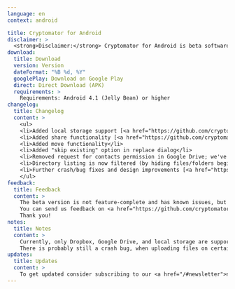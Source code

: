 ```yaml
---
language: en
context: android

title: Cryptomator for Android
disclaimer: >
  <strong>Disclaimer:</strong> Cryptomator for Android is beta software. By downloading Cryptomator, you agree to only use it for testing only with recoverable data. Cryptomator contributors will not be liable for any loss or damage to your data.
download:
  title: Download
  version: Version
  dateFormat: "%B %d, %Y"
  googlePlay: Download on Google Play
  direct: Direct Download (APK)
  requirements: >
    Requirements: Android 4.1 (Jelly Bean) or higher
changelog:
  title: Changelog
  content: >
    <ul>
    <li>Added local storage support [<a href="https://github.com/cryptomator/cryptomator-android/issues/4" target="_blank">#4</a>]</li>
    <li>Added share functionality [<a href="https://github.com/cryptomator/cryptomator-android/issues/25" target="_blank">#25</a>]</li>
    <li>Added move functionality</li>
    <li>Added "skip existing" option in replace dialog</li>
    <li>Removed request for contacts permission in Google Drive; we've never used your contacts information and it technically wasn't even a contacts permission, sorry for the confusion [<a href="https://github.com/cryptomator/cryptomator-android/issues/26" target="_blank">#26</a>]</li>
    <li>Directory listing is now filtered (by hiding files/folders beginning with "." and others) [<a href="https://github.com/cryptomator/cryptomator-android/issues/28" target="_blank">#28</a>]</li>
    <li>Further crash/bug fixes and design improvements [<a href="https://github.com/cryptomator/cryptomator-android/issues/31" target="_blank">#31</a> and others]</li>
    </ul>
feedback:
  title: Feedback
  content: >
    The beta version is not feature-complete and has known issues, but we're of course open for feature requests, suggestions, and obviously bug reports.<br/>
    You can send us feedback on <a href="https://github.com/cryptomator/cryptomator-android" target="_blank">GitHub</a>. Please review and follow our <a href="https://github.com/cryptomator/cryptomator-android/blob/master/CONTRIBUTING.md" target="_blank">contribution guidelines</a>. :cat:<br/>
    Thank you!
notes:
  title: Notes
  content: >
    Currently, only Dropbox, Google Drive, and local storage are supported. OneDrive and WebDAV support will follow.<br/><br/>
    There is probably still a crash bug, when uploading files on certain devices/configurations. We weren't able to reproduce the issue yet, but we have received all your crash reports. If the bug is still present, we'll try to fix it with version 0.5.0. Thank you for your patience!
updates:
  title: Updates
  content: >
    To get updated consider subscribing to our <a href="/#newsletter">newsletter</a> or visit this page once in a while.
---
```

